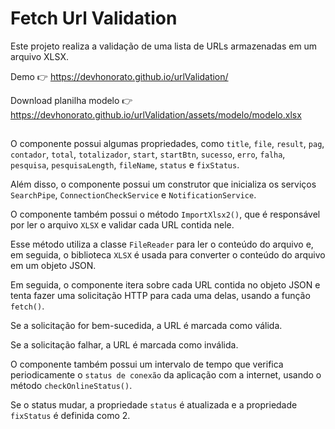 # Fetch Url Validation

Este projeto realiza a validação de uma lista de URLs armazenadas em um arquivo XLSX. 

Demo 👉 https://devhonorato.github.io/urlValidation/

Download planilha modelo 👉 https://devhonorato.github.io/urlValidation/assets/modelo/modelo.xlsx

## 

O componente possui algumas propriedades, como `title`, `file`, `result`, `pag`, `contador`, `total`, `totalizador`, `start`, `startBtn`, `sucesso`, `erro`, `falha`, `pesquisa`, `pesquisaLength`, `fileName`, `status` e `fixStatus`. 

Além disso, o componente possui um construtor que inicializa os serviços `SearchPipe`, `ConnectionCheckService` e `NotificationService`.

O componente também possui o método `ImportXlsx2()`, que é responsável por ler o arquivo `XLSX` e validar cada URL contida nele. 

Esse método utiliza a classe `FileReader` para ler o conteúdo do arquivo e, em seguida, o biblioteca `XLSX` é usada para converter o conteúdo do arquivo em um objeto JSON. 

Em seguida, o componente itera sobre cada URL contida no objeto JSON e tenta fazer uma solicitação HTTP para cada uma delas, usando a função `fetch()`. 

Se a solicitação for bem-sucedida, a URL é marcada como válida. 

Se a solicitação falhar, a URL é marcada como inválida.

O componente também possui um intervalo de tempo que verifica periodicamente o `status de conexão` da aplicação com a internet, usando o método `checkOnlineStatus()`. 

Se o status mudar, a propriedade `status` é atualizada e a propriedade `fixStatus` é definida como 2.

<!--Importe uma lista de URL's desejadas no formato XLSX e clique em verificar.

Inicialmente o projeto foi criado para verificar a URL da imagem e o peso.

Porém ele funciona com qualquer URL publica que possua um retorno.


This project was generated with [Angular CLI](https://github.com/angular/angular-cli) version 12.2.7.

//## Development server

//Run `ng serve` for a dev server. Navigate to `http://localhost:4200/`. The app will automatically reload if you change any of the source files.

//## Code scaffolding

Run `ng generate component component-name` to generate a new component. You can also use `ng generate directive|pipe|service|class|guard|interface|enum|module`.

## Build

Run `ng build` to build the project. The build artifacts will be stored in the `dist/` directory.

## Running unit tests

Run `ng test` to execute the unit tests via [Karma](https://karma-runner.github.io).

## Running end-to-end tests

Run `ng e2e` to execute the end-to-end tests via a platform of your choice. To use this command, you need to first add a package that implements end-to-end testing capabilities.

## Further help

To get more help on the Angular CLI use `ng help` or go check out the [Angular CLI Overview and Command Reference](https://angular.io/cli) page. -->

